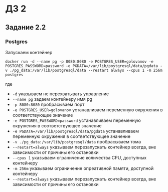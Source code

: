 # ДЗ 2
## Задание 2.2 ##
### Postgres
Запускаем контейнер
```
docker run -d --name pg -p 8080:8080 -e POSTGRES_USER=golovanov -e POSTGRES_PASSWORD=password -e PGDATA=/var/lib/postgresql/data/pgdata -v ./pg_data:/var/lib/postgresql/data --restart always --cpus 1 -m 256m postgres
```
где
- `-d` указываем не перехватывать управление
- `--name pg` задаем контейнеру имя pg 
- `-p 8080:8080` пробрасываем порт
- `-e POSTGRES_USER=golovanov` устанавливаем переменную окружения в соответствующее значение
- `-e POSTGRES_PASSWORD=password` устанавливаем переменную окружения в соответствующее значение
- `-e PGDATA=/var/lib/postgresql/data/pgdata` устанавливаем переменную окружения в соответствующее значение
- `-v ./pg_data:/var/lib/postgresql/data` пробрасываем тома
- `--restart=always` указываем перезапускать контейнер всегда, вне зависимости от причины его остановки
- `--cpus 1` указываем ограничение количества CPU, доступных контейнеру
- `-m 256m` указываем ограничение опреативной памяти, доступной контейнеру
- `--restart=always` указываем перезапускать контейнер всегда, вне зависимости от причины его остановки
